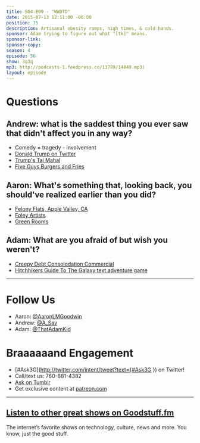 ```yaml
---
title: S04:E09 - "WWDTD"
date: 2015-07-13 12:11:00 -06:00
position: 75
description: Artisanal obesity ramps, high times, & cold hands.
sponsor: Adam trying to figure out what "[tk]" means.
sponsor-link: 
sponsor-copy: 
season: 4
episode: 56
show: 3g3q
mp3: http://podcasts-1.feedpress.co/13789/14049.mp3)
layout: episode
---
```


# Questions

## Andrew: what is the saddest thing you ever saw that didn't affect you in any way?
- Comedy = tragedy - involvement
- [Donald Trump on Twitter](https://twitter.com/realdonaldtrump)
- [Trump's Taj Mahal](http://www.trumptaj.com/)
- [Five Guys Burgers and Fries](http://www.fiveguys.com/)

## Aaron: What's something that, looking back, you should've realized earlier than you did?
- [Felony Flats, Apple Valley, CA](http://www.city-data.com/forum/san-bernardino-riverside-counties/711755-apple-valley-ca-felony-flats-location.html)
- [Foley Artists](https://en.wikipedia.org/wiki/Foley_%28filmmaking%29)
- [Green Rooms](http://www.housebeautiful.com/room-decorating/colors/g1175/green-room-decorating-ideas/)

## Adam: What are you afraid of but wish you weren't?
- [Creepy Debt Consolodation Commercial](https://www.youtube.com/watch?v=LG-Z-kYSC4s)
- [Hitchhikers Guide To The Galaxy text adventure game](http://www.douglasadams.com/creations/infocomjava.html)

***

# Follow Us
* Aaron: [@AaronLMGoodwin](http://twitter.com/aaronlmgoodwin)
* Andrew: [@A_Sav](http://twitter.com/a_sav)
* Adam: [@ThatAdamKid](http://twitter.com/thatadamkid)

# Braaaaaand Engagement
* [#Ask3G](http://twitter.com/intent/tweet?text={#Ask3G }) on Twitter!
* Call/text us: 760-881-4382
* [Ask on Tumblr](http://3g3q.co/ask)
* Get exclusive content at [patreon.com](http://www.patreon.com/3g3q)

***

## [Listen to other great shows on Goodstuff.fm](http://goodstuff.fm/)
The internet’s favorite shows on technology, culture, news and more. You know, just the good stuff.
